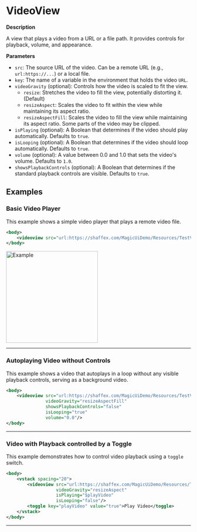 # VideoView

**Description**

A view that plays a video from a URL or a file path. It provides controls for playback, volume, and appearance.

**Parameters**

- `src`: The source URL of the video. Can be a remote URL (e.g., `url:https://...`) or a local file.
- `key`: The name of a variable in the environment that holds the video `URL`.
- `videoGravity` (optional): Controls how the video is scaled to fit the view.
  - `resize`: Stretches the video to fill the view, potentially distorting it. (Default)
  - `resizeAspect`: Scales the video to fit within the view while maintaining its aspect ratio.
  - `resizeAspectFill`: Scales the video to fill the view while maintaining its aspect ratio. Some parts of the video may be clipped.
- `isPlaying` (optional): A Boolean that determines if the video should play automatically. Defaults to `true`.
- `isLooping` (optional): A Boolean that determines if the video should loop automatically. Defaults to `true`.
- `volume` (optional): A value between 0.0 and 1.0 that sets the video's volume. Defaults to `1.0`.
- `showsPlaybackControls` (optional): A Boolean that determines if the standard playback controls are visible. Defaults to `true`.

## Examples

### Basic Video Player

This example shows a simple video player that plays a remote video file.

```xml
<body>
    <videoview src="url:https://shaffex.com/MagicUiDemo/Resources/TestVideo.mp4" videoGravity="resizeAspect"/>
</body>
```

<img src="https://magic-ui.com/Help/GitHubAssets/videoview-0.png?ts=1735484869.7201629" alt="Example" width="250"/>

---

### Autoplaying Video without Controls

This example shows a video that autoplays in a loop without any visible playback controls, serving as a background video.

```xml
<body>
    <videoview src="url:https://shaffex.com/MagicUiDemo/Resources/TestVideo.mp4" 
               videoGravity="resizeAspectFill" 
               showsPlaybackControls="false" 
               isLooping="true"
               volume="0.0"/>
</body>
```

---

### Video with Playback controlled by a Toggle

This example demonstrates how to control video playback using a `toggle` switch.

```xml
<body>
    <vstack spacing="20">
        <videoview src="url:https://shaffex.com/MagicUiDemo/Resources/TestVideo.mp4" 
                   videoGravity="resizeAspect"
                   isPlaying="$playVideo"
                   isLooping="false"/>
        <toggle key="playVideo" value="true">Play Video</toggle>
    </vstack>
</body>
```
---
